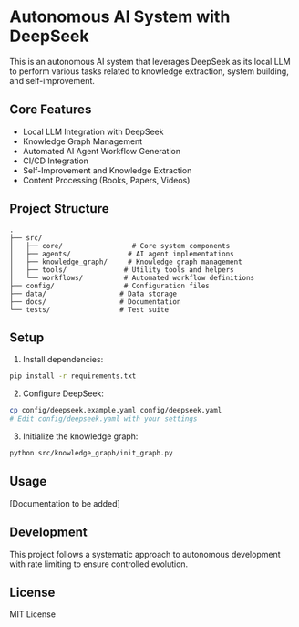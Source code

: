 # Autonomous AI System with DeepSeek

This is an autonomous AI system that leverages DeepSeek as its local LLM to perform various tasks related to knowledge extraction, system building, and self-improvement.

## Core Features

- Local LLM Integration with DeepSeek
- Knowledge Graph Management
- Automated AI Agent Workflow Generation
- CI/CD Integration
- Self-Improvement and Knowledge Extraction
- Content Processing (Books, Papers, Videos)

## Project Structure

```
.
├── src/
│   ├── core/                 # Core system components
│   ├── agents/              # AI agent implementations
│   ├── knowledge_graph/     # Knowledge graph management
│   ├── tools/              # Utility tools and helpers
│   └── workflows/          # Automated workflow definitions
├── config/                 # Configuration files
├── data/                  # Data storage
├── docs/                  # Documentation
└── tests/                 # Test suite
```

## Setup

1. Install dependencies:
```bash
pip install -r requirements.txt
```

2. Configure DeepSeek:
```bash
cp config/deepseek.example.yaml config/deepseek.yaml
# Edit config/deepseek.yaml with your settings
```

3. Initialize the knowledge graph:
```bash
python src/knowledge_graph/init_graph.py
```

## Usage

[Documentation to be added]

## Development

This project follows a systematic approach to autonomous development with rate limiting to ensure controlled evolution.

## License

MIT License 